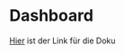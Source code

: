 # Dashboard
[Hier](https://docs.google.com/document/d/15F2xoV__j0AQiK91AJ1FHu40xYw0DhnYp_22RmMn1ck/edit?usp=sharing) ist der Link für die Doku
